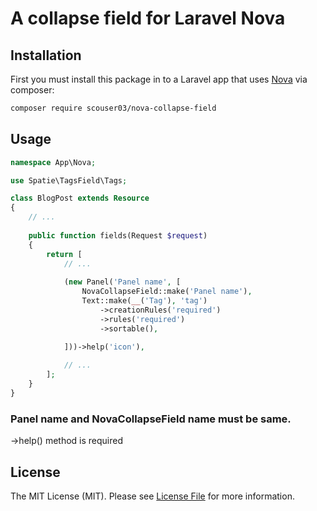 # A collapse field for Laravel Nova


## Installation

First you must install this package in to a Laravel app that uses [Nova](https://nova.laravel.com) via composer:

```bash
composer require scouser03/nova-collapse-field
```

## Usage


```php
namespace App\Nova;

use Spatie\TagsField\Tags;

class BlogPost extends Resource
{
    // ...
    
    public function fields(Request $request)
    {
        return [
            // ...
            
            (new Panel('Panel name', [
                NovaCollapseField::make('Panel name'),
                Text::make(__('Tag'), 'tag')
                    ->creationRules('required')
                    ->rules('required')
                    ->sortable(),
                
            ]))->help('icon'),

            // ...
        ];
    }
}
```


### Panel name and NovaCollapseField name must be same.

->help() method is required 


## License

The MIT License (MIT). Please see [License File](LICENSE.md) for more information.
